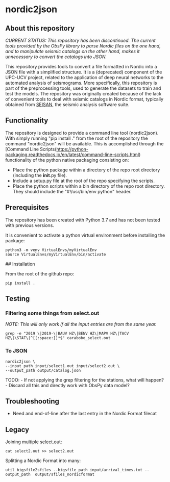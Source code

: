 # nordic2json

## About this repository

*CURRENT STATUS: This repository has been discontinued. The current tools provided by the ObsPy library to parse Nordic files on the one hand, and to manipulate seismic catalogs on the other hand, makes it unnecessary to convert the catalogs into JSON.*

This repository provides tools to convert a file formatted in Nordic into a JSON file with a simplified structure. It is a (deprecated) component of the UPC-UCV project, related to the application of deep neural networks to the automated analysis of seismograms. More specifically, this repository is part of the preprocessing tools, used to generate the datasets to train and test the models. The repository was originally created because of the lack of convenient tools to deal with seismic catalogs in Nordic format, typically obtained from [SEISAN](https://www.geosig.com/files/GS_SEISAN_9_0_1.pdf), the seismic analysis software suite. 

## Functionality

The repository is designed to provide a command line tool (nordic2json). With simply running "pip install ." from the root of the repository the command "nordic2json" will be available. This is accomplished through the [Command Line Scripts(https://python-packaging.readthedocs.io/en/latest/command-line-scripts.html) functionality of the python native packaging consisting on:

- Place the python package within a directory of the repo root directory (including the __init__.py file).
- Include a setup.py file at the root of the repo specifying the scripts. 
- Place the python scripts within a bin directory of the repo root directory. They should include the "#!/usr/bin/env python" header.

## Prerequisites

The repository has been created with Python 3.7 and has not been tested with previous versions.

It is convenient to activate a python virtual environment before installing the package:

	python3 -m venv VirtualEnvs/myVirtualEnv
	source VirtualEnvs/myVirtualEnv/bin/activate


## Installation

From the root of the github repo:

	pip install .

## Testing

### Filtering some things from select.out

*NOTE: This will only work if all the input entries are from the same year.*

	grep -e "2019 \|2019-\|BAUV HZ\|BENV HZ\|MAPV HZ\|TACV HZ\|\STAT\|^[[:space:]]*$" carabobo_select.out

### To JSON

	nordic2json \
	--input_path input/select1.out input/select2.out \
	--output_path output/catalog.json

TODO: 
	- If not applying the grep filtering for the stations, what will happen?
	- Discard all this and directly work with ObsPy data model?
	
## Troubleshooting

- Need and end-of-line after the last entry in the Nordic Format filecat 

## Legacy

Joining multiple select.out:

	cat select2.out >> select2.out

Splitting a Nordic Format into many:

	util_bigsfile2sfiles --bigsfile_path input/arrival_times.txt --output_path  output/sfiles_nordicformat

